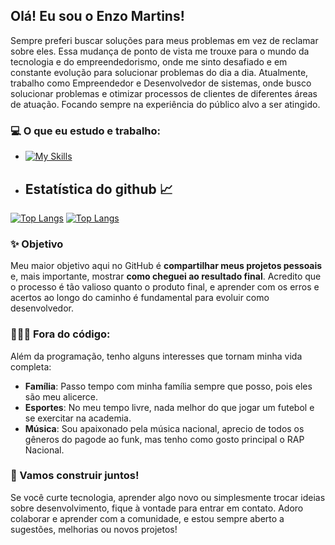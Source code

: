 ## Olá! Eu sou o Enzo Martins!

Sempre preferi buscar soluções para meus problemas em vez de reclamar sobre eles. Essa mudança de ponto de vista me trouxe para o mundo da tecnologia e do empreendedorismo, onde me sinto desafiado e em constante evolução para solucionar problemas do dia a dia.
Atualmente, trabalho como Empreendedor e Desenvolvedor de sistemas, onde busco solucionar problemas e otimizar processos de clientes de diferentes áreas de atuação. Focando sempre na experiência do público alvo a ser atingido.

### 💻 O que eu estudo e trabalho:

- [![My Skills](https://skillicons.dev/icons?i=js,html,css,nodejs,php,react,mysql,java)](https://skillicons.dev)

- ## Estatística do github 📈
[![Top Langs](https://github-readme-stats.vercel.app/api/top-langs/?username=enzoea)](https://github.com/anuraghazra/github-readme-stats) 
[![Top Langs](https://github-readme-stats.vercel.app/api/top-langs/?username=enzoea&layout=compact)](https://github.com/anuraghazra/github-readme-stats)
### ✨ Objetivo

Meu maior objetivo aqui no GitHub é **compartilhar meus projetos pessoais** e, mais importante, mostrar **como cheguei ao resultado final**. Acredito que o processo é tão valioso quanto o produto final, e aprender com os erros e acertos ao longo do caminho é fundamental para evoluir como desenvolvedor.

### 👨‍👩‍👦 Fora do código:

Além da programação, tenho alguns interesses que tornam minha vida completa:

- **Família**: Passo tempo com minha família sempre que posso, pois eles são meu alicerce.
- **Esportes**: No meu tempo livre, nada melhor do que jogar um futebol e se exercitar na academia.
- **Música**: Sou apaixonado pela música nacional, aprecio de todos os gêneros do pagode ao funk, mas tenho como gosto principal o RAP Nacional.

### 🌟 Vamos construir juntos!

Se você curte tecnologia, aprender algo novo ou simplesmente trocar ideias sobre desenvolvimento, fique à vontade para entrar em contato. Adoro colaborar e aprender com a comunidade, e estou sempre aberto a sugestões, melhorias ou novos projetos!
